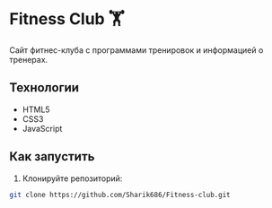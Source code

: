 # Fitness Club 🏋️

Сайт фитнес-клуба с программами тренировок и информацией о тренерах.

## Технологии
- HTML5
- CSS3
- JavaScript

## Как запустить
1. Клонируйте репозиторий:
```bash
git clone https://github.com/Sharik686/Fitness-club.git

